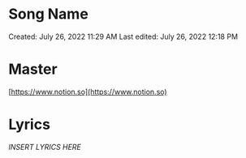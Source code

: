 # Song Name

Created: July 26, 2022 11:29 AM
Last edited: July 26, 2022 12:18 PM

# Master

[https://www.notion.so](https://www.notion.so)

# Lyrics

*INSERT LYRICS HERE*